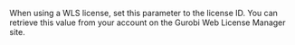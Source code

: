 When using a WLS license, set this parameter to the license ID. You can retrieve this value from your account on the
Gurobi Web License Manager site.